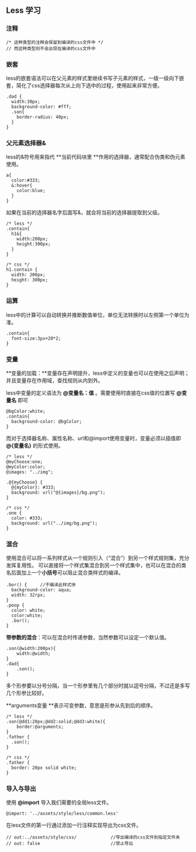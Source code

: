 ## Less 学习

### 注释

```less
/* 这种类型的注释会保留到编译的css文件中 */
// 而这种类型则不会出现在编译的css文件中
```



### 嵌套

less的嵌套语法可以在父元素的样式里继续书写子元素的样式，一级一级向下嵌套，简化了css选择器每次从上向下选中的过程，使用起来非常方便。

```less
.dad {
  width:30px;
  background-color: #fff;
  .son{
    border-radius: 40px;
  }
}
```



### 父元素选择器&

less的&符号用来指代 **当前代码块里 **作用的选择器，通常配合伪类和伪元素使用。

```less
a{
  color:#333;
  &:hover{
    color:blue;
  }
}
```

如果在当前的选择器名字后面写&，就会将当前的选择器提取到父级。

```less
/* less */
.contain{
  h1&{
    width:200px;
    height:300px;
  }
}

/* css */
h1.contain {
  width: 200px;
  height: 300px;
}
```



### 运算

less中的计算可以自动转换并推断数值单位，单位无法转换时以左侧第一个单位为准。

```less
.contain{
  font-size:3px+20*2;
}
```



### 变量

**变量的加载：**变量存在声明提升，less中定义的变量也可以在使用之后声明；并且变量存在作用域，查找规则从内到外。

less中变量的定义语法为 **@变量名：值** 。需要使用时直接在css值的位置写 **@变量名** 即可

```less
@bgColor:white;
.contain{
  background-color: @bgColor;
}
```

而对于选择器名称、属性名称、url和@import使用变量时，变量必须以插值即  **@{变量名}**  的形式使用。

```less
/* less */ 
@myChoose:one;
@myColor:color;
@images: "../img";

.@{myChoose} {
  @{myColor}: #333;
  background: url("@{images}/bg.png");
}

/* css */ 
.one {
  color: #333;
  background: url("../img/bg.png");
}
```



### 混合

使用混合可以将一系列样式从一个规则引入（“混合”）到另一个样式规则集，充分发挥复用性。
可以直接将一个样式集混合到另一个样式集中，也可以在混合的类名后面加上一个**小括号**可以阻止混合类样式的编译。

```less
.bor() {     //不编译此样式块                
  background-color: aqua;
  width: 32rpx;
}
.poop {
  color: white;
  color:white;
  .bor();
}
```

**带参数的混合**：可以在混合时传递参数，当然参数可以设定一个默认值。

```less
.son(@width:200px){
    width:@width;
}
.dad{
    .son();
}
```

多个形参要以分号分隔，当一个形参里有几个部分时就以逗号分隔，不过还是多写几个形参比较好。

**arguments变量 **表示可变参数，意思是形参从先到后的顺序。

```less
/* less */ 
.son(@dd1:20px;@dd2:solid;@dd3:white){
    border:@arguments;
}
.father {
  .son();
}

/* css */
.father {
  border: 20px solid white;
}
```



### 导入与导出

使用 **@import** 导入我们需要的全局less文件。

```less
@import: '../assets/style/less/common.less'
```

在less文件的第一行通过添加一行注释实现导出为css文件。

```less
// out:../assets/style/css/             //导出编译的css文件到指定文件夹
// out: false                           //禁止导出
```


